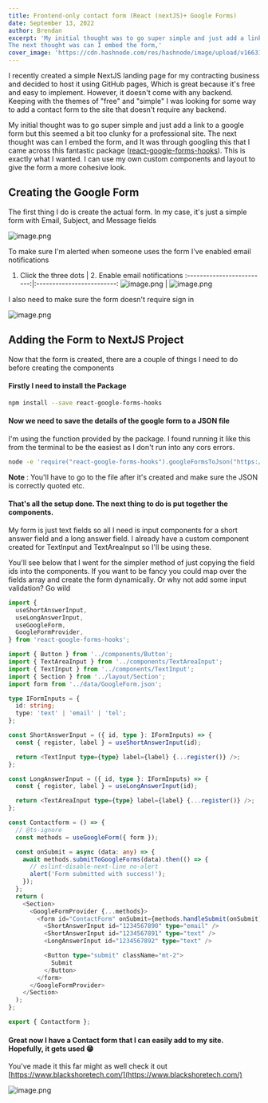 ```yaml
---
title: Frontend-only contact form (React (nextJS)+ Google Forms)
date: September 13, 2022
author: Brendan
excerpt: 'My initial thought was to go super simple and just add a link to a google form but this seemed a bit too clunky for a professional site. 
The next thought was can I embed the form,'
cover_image: 'https://cdn.hashnode.com/res/hashnode/image/upload/v1663106253339/XoEuZpPvv.png?w=1600&h=840&fit=crop&crop=entropy&auto=compress,format&format=webp'
---
```

I recently created a simple NextJS landing page for my contracting business and decided to host it using GitHub pages, Which is great because it's free and easy to implement. However, it doesn't come with any backend. Keeping with the themes of "free" and "simple" I was looking for some way to add a contact form to the site that doesn't require any backend. 

My initial thought was to go super simple and just add a link to a google form but this seemed a bit too clunky for a professional site. 
The next thought was can I embed the form, and It was through googling this that I came across this fantastic package ([react-google-forms-hooks](https://www.npmjs.com/package/react-google-forms-hooks)). This is exactly what I wanted. I can use my own custom components and layout to give the form a more cohesive look.

## Creating the Google Form
The first thing I do is create the actual form. In my case, it's just a simple form with Email, Subject, and Message fields

![image.png](https://cdn.hashnode.com/res/hashnode/image/upload/v1663098704226/MOfs-3MZR.png)

To make sure I'm alerted when someone uses the form I've enabled email notifications

1. Click the three dots             |  2. Enable email notifications
:-------------------------:|:-------------------------:
![image.png](https://cdn.hashnode.com/res/hashnode/image/upload/v1663098940286/iTkAY7l-8.png)  | ![image.png](https://cdn.hashnode.com/res/hashnode/image/upload/v1663098959262/NU5UfTiGs.png)

I also need to make sure the form doesn't require sign in

![image.png](https://cdn.hashnode.com/res/hashnode/image/upload/v1663099306975/RGdVW8SJ4.png)

## Adding the Form to NextJS Project
Now that the form is created, there are a couple of things I need to do before creating the components
#### Firstly I need to install the Package
```bash
npm install --save react-google-forms-hooks
```
#### Now we need to save the details of the google form to a JSON file
I'm using the function provided by the package. I found running it like this from the terminal to be the easiest as I don't run into any cors errors.
```bash
node -e 'require("react-google-forms-hooks").googleFormsToJson("https://docs.google.com/forms/d/e/[formid]/viewform").then((data) =>  console.log(data))' > src/data/GoogleForm.json
```
**Note** : You'll have to go to the file after it's created and make sure the JSON is correctly quoted etc.

#### That's all the setup done. The next thing to do is put together the components. 
My form is just text fields so all I need is input components for a short answer field and a long answer field. I already have a custom component created for TextInput and TextAreaInput so I'll be using these.

You'll see below that I went for the simpler method of just copying the field ids into the components. If you want to be fancy you could map over the fields array and create the form dynamically. Or why not add some input validation? Go wild

```ts
import {
  useShortAnswerInput,
  useLongAnswerInput,
  useGoogleForm,
  GoogleFormProvider,
} from 'react-google-forms-hooks';

import { Button } from '../components/Button';
import { TextAreaInput } from '../components/TextAreaInput';
import { TextInput } from '../components/TextInput';
import { Section } from '../layout/Section';
import form from '../data/GoogleForm.json';

type IFormInputs = {
  id: string;
  type: 'text' | 'email' | 'tel';
};

const ShortAnswerInput = ({ id, type }: IFormInputs) => {
  const { register, label } = useShortAnswerInput(id);

  return <TextInput type={type} label={label} {...register()} />;
};

const LongAnswerInput = ({ id, type }: IFormInputs) => {
  const { register, label } = useLongAnswerInput(id);

  return <TextAreaInput type={type} label={label} {...register()} />;
};

const Contactform = () => {
  // @ts-ignore
  const methods = useGoogleForm({ form });

  const onSubmit = async (data: any) => {
    await methods.submitToGoogleForms(data).then(() => {
      // eslint-disable-next-line no-alert
      alert('Form submitted with success!');
    });
  };
  return (
    <Section>
      <GoogleFormProvider {...methods}>
        <form id="ContactForm" onSubmit={methods.handleSubmit(onSubmit)}>
          <ShortAnswerInput id="1234567890" type="email" />
          <ShortAnswerInput id="1234567891" type="text" />
          <LongAnswerInput id="1234567892" type="text" />

          <Button type="submit" className="mt-2">
            Submit
          </Button>
        </form>
      </GoogleFormProvider>
    </Section>
  );
};

export { Contactform };
```
#### Great now I have a Contact form that I can easily add to my site. Hopefully, it gets used 😁
You've made it this far might as well check it out
[https://www.blackshoretech.com/](https://www.blackshoretech.com/)

![image.png](https://cdn.hashnode.com/res/hashnode/image/upload/v1663103948377/zB84AlL6L.png)